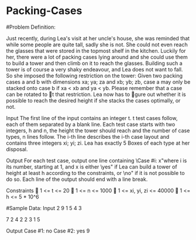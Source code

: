 # Packing-Cases
#Problem Definition:

Just recently, during Lea's visit at her uncle's house, she was reminded that while some
people are quite tall, sadly she is not. She could not even reach the glasses that were
stored in the topmost shelf in the kitchen. Luckily for her, there were a lot of packing
cases lying around and she could use them to build a tower and then climb on it to reach
the glasses.
Building such a tower is of course a very shaky endeavour, and Lea does not want to fall.
So she imposed the following restriction on the tower: Given two packing cases a and b
with dimensions xa; ya; za and xb; yb; zb, case a may only be stacked onto case b if xa < xb
and ya < yb. Please remember that a case can be rotated to t that restriction.
Lea now has to gure out whether it is possible to reach the desired height if she stacks
the cases optimally, or not.

Input
The first line of the input contains an integer t. t test cases follow, each of them separated
by a blank line.
Each test case starts with two integers, h and n, the height the tower should reach and
the number of case types, n lines follow. The i-th line describes the i-th case layout and
contains three integers xi; yi; zi. Lea has exactly 5 Boxes of each type at her disposal.

Output
For each test case, output one line containing \Case #i: x"where i is its number, starting
at 1, and x is either \yes" if Lea can build a tower of height at least h according to the
constraints, or \no" if it is not possible to do so. Each line of the output should end with
a line break.

Constraints
 1 <= t <= 20
 1 <= n <= 1000
 1 <= xi, yi, zi <= 40000
 1 <= h <= 5 * 10^6

#Sample Data: 
Input
2
9 1
5 4 3

7 2
4 2 2
3 1 5

Output
Case #1: no
Case #2: yes
9
